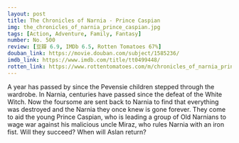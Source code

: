 ```yaml
---
layout: post 
title: The Chronicles of Narnia - Prince Caspian
img: the_chronicles_of_narnia_prince_caspian.jpg
tags: [Action, Adventure, Family, Fantasy]
number: No. 500
review: [豆瓣 6.9, IMDb 6.5, Rotten Tomatoes 67%]
douban_link: https://movie.douban.com/subject/1585236/
imdb_link: https://www.imdb.com/title/tt0499448/
rotten_link: https://www.rottentomatoes.com/m/chronicles_of_narnia_prince_caspian
---
```


A year has passed by since the Pevensie children stepped through the wardrobe. In Narnia, centuries have passed since the defeat of the White Witch. Now the foursome are sent back to Narnia to find that everything was destroyed and the Narnia they once knew is gone forever. They come to aid the young Prince Caspian, who is leading a group of Old Narnians to wage war against his malicious uncle Miraz, who rules Narnia with an iron fist. Will they succeed? When will Aslan return?
